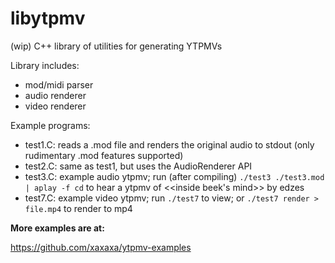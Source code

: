 # libytpmv
(wip) C++ library of utilities for generating YTPMVs

Library includes:
* mod/midi parser
* audio renderer
* video renderer

Example programs:
* test1.C: reads a .mod file and renders the original audio to stdout (only rudimentary .mod features supported)
* test2.C: same as test1, but uses the AudioRenderer API
* test3.C: example audio ytpmv; run (after compiling) `./test3 ./test3.mod | aplay -f cd` to hear a ytpmv of <<inside beek's mind>> by edzes
* test7.C: example video ytpmv; run `./test7` to view; or `./test7 render > file.mp4` to render to mp4

**More examples are at:**

https://github.com/xaxaxa/ytpmv-examples

